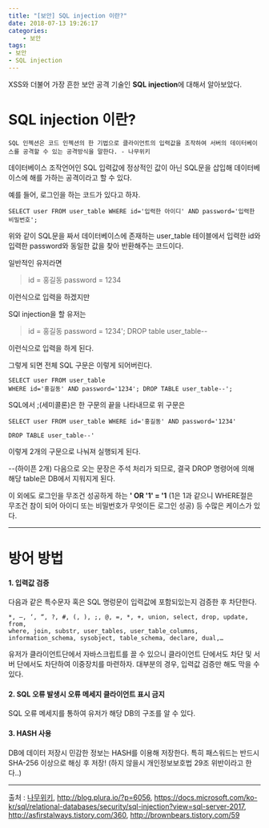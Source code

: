 ```yaml
---
title: "[보안] SQL injection 이란?"
date: 2018-07-13 19:26:17
categories:
    - 보안
tags: 
- 보안
- SQL injection
---
```


XSS와 더불어 가장 흔한 보안 공격 기술인 **SQL injection**에 대해서 알아보았다.

# SQL injection 이란?
~~~
SQL 인젝션은 코드 인젝션의 한 기법으로 클라이언트의 입력값을 조작하여 서버의 데이터베이스를 공격할 수 있는 공격방식을 말한다. - 나무위키
~~~

데이터베이스 조작언어인 SQL 입력값에 정상적인 값이 아닌 SQL문을 삽입해 데이터베이스에 해를 가하는 공격이라고 할 수 있다.

예를 들어, 로그인을 하는 코드가 있다고 하자.
~~~
SELECT user FROM user_table WHERE id='입력한 아이디' AND password='입력한 비밀번호';
~~~
위와 같이 SQL문을 짜서 데이터베이스에 존재하는 user_table 테이블에서 입력한 id와 입력한 password와 동일한 값을 찾아 반환해주는 코드이다.

일반적인 유저라면
> id = 홍길동
> password = 1234

이런식으로 입력을 하겠지만

SQl injection을 할 유저는
> id = 홍길동
> password = 1234'; DROP table user_table--

이런식으로 입력을 하게 된다.

그렇게 되면 전체 SQL 구문은 이렇게 되어버린다.

~~~
SELECT user FROM user_table 
WHERE id='홍길동' AND password='1234'; DROP TABLE user_table--';
~~~

SQL에서 ;(세미콜론)은 한 구문의 끝을 나타내므로 위 구문은

~~~
SELECT user FROM user_table WHERE id='홍길동' AND password='1234'
~~~
~~~
DROP TABLE user_table--'
~~~

이렇게 2개의 구문으로 나눠져 실행되게 된다.

--(하이픈 2개) 다음으로 오는 문장은 주석 처리가 되므로,
결국 DROP 명령어에 의해 해당 table은 DB에서 지워지게 된다.

이 외에도 로그인을 무조건 성공하게 하는 
**' OR '1' = '1** (1은 1과 같으니 WHERE절은 무조건 참이 되어 아이디 또는 비밀번호가 무엇이든 로그인 성공)
등 수많은 케이스가 있다.

___
# 방어 방법

#### 1. 입력값 검증

다음과 같은 특수문자 혹은 SQL 명렁문이 입력값에 포함되있는지 검증한 후 차단한다.
~~~
*, –, ‘, “, ?, #, (, ), ;, @, =, *, +, union, select, drop, update, from, 
where, join, substr, user_tables, user_table_columns, 
information_schema, sysobject, table_schema, declare, dual,…
~~~

유저가 클라이언트단에서 자바스크립트를 끌 수 있으니
클라이언트 단에서도 차단 및 서버 단에서도 차단하여 이중장치를 마련하자.
대부분의 경우, 입력값 검증만 해도 막을 수 있다.

#### 2. SQL 오류 발생시 오류 메세지 클라이언트 표시 금지
SQL 오류 메세지를 통하여 유저가 해당 DB의 구조를 알 수 있다.

#### 3. HASH 사용
DB에 데이터 저장시 민감한 정보는 HASH를 이용해 저장한다. 
특히 패스워드는 반드시 SHA-256 이상으로 해싱 후 저장! (하지 않을시 개인정보보호법 29조 위반이라고 한다..)





---
출처 : [나무위키](https://namu.wiki/w/SQL%20injection), http://blog.plura.io/?p=6056, https://docs.microsoft.com/ko-kr/sql/relational-databases/security/sql-injection?view=sql-server-2017, http://asfirstalways.tistory.com/360, http://brownbears.tistory.com/59